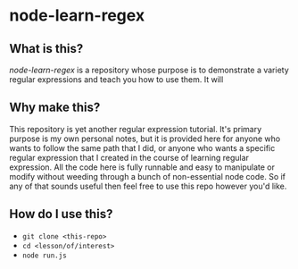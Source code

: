 # node-learn-regex

## What is this?

*node-learn-regex* is a repository whose purpose is to demonstrate a variety regular expressions and teach you how to use them. It will

## Why make this?

This repository is yet another regular expression tutorial. It's primary purpose is my own personal notes, but it is provided here for anyone who wants to follow the same path that I did, or anyone who wants a specific regular expression that I created in the course of learning regular expression. All the code here is fully runnable and easy to manipulate or modify without weeding through a bunch of non-essential node code. So if any of that sounds useful then feel free to use this repo however you'd like.

## How do I use this?

- `git clone <this-repo>`
- `cd <lesson/of/interest>`
- `node run.js`